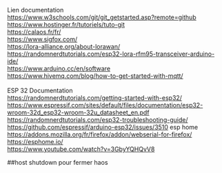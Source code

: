 Lien documentation <br>
https://www.w3schools.com/git/git_getstarted.asp?remote=github <br>
https://www.hostinger.fr/tutoriels/tuto-git <br>
https://calaos.fr/fr/ <br>
https://www.sigfox.com/ <br>
https://lora-alliance.org/about-lorawan/ <br>
https://randomnerdtutorials.com/esp32-lora-rfm95-transceiver-arduino-ide/ <br>
https://www.arduino.cc/en/software <br>
https://www.hivemq.com/blog/how-to-get-started-with-mqtt/ <br>  
ESP 32 Documentation <br> 
https://randomnerdtutorials.com/getting-started-with-esp32/ <br>
  https://www.espressif.com/sites/default/files/documentation/esp32-wroom-32d_esp32-wroom-32u_datasheet_en.pdf <br>
  https://randomnerdtutorials.com/esp32-troubleshooting-guide/ <br>
  https://github.com/espressif/arduino-esp32/issues/3510
esp home <br>
  https://addons.mozilla.org/fr/firefox/addon/webserial-for-firefox/ <br>
  https://esphome.io/ <br>
https://www.youtube.com/watch?v=3GbyYQHQvV8

##host shutdown pour fermer haos
